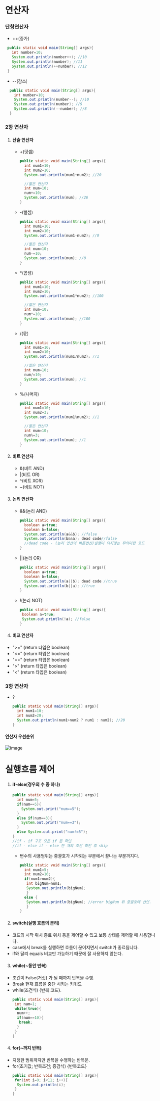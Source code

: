 # 연산자
### 단항연산자
- ++(증가)
 ```java
  public static void main(String[] args){
    int number=10;
    System.out.println(number++); //10
    System.out.println(number); //11
    System.out.println(++number); //12
  }
```
- --(감소)
```java
  public static void main(String[] args){
    int number=10;
    System.out.println(number--); //10
    System.out.println(number); //9
    System.out.println(--number); //8
  }
```
  
### 2항 연산자
 1) #### 산술 연산자
    - +(덧셈)
      ```java
      public static void main(String[] args){
        int num1=10;
        int num2=10;
        System.out.println(num1+num2); //20

        //짧은 연산자
        int num=10;
        num+=10;
        System.out.println(num); //20
      }
      ```
    - -(뺄셈)
      ```java
      public static void main(String[] args){
        int num1=10;
        int num2=10;
        System.out.println(num1-num2); //0

        //짧은 연산자
        int num=10;
        num-=10;
        System.out.println(num); //0
      }
      ```
    - *(곱셈)
      ```java
      public static void main(String[] args){
        int num1=10;
        int num2=10;
        System.out.println(num1*num2); //100

        //짧은 연산자
        int num=10;
        num*=10;
        System.out.println(num); //100
      }
      ```
    - /(몫)
      ```java
      public static void main(String[] args){
        int num1=10;
        int num2=10;
        System.out.println(num1/num2); //1

        //짧은 연산자
        int num=10;
        num/=10;
        System.out.println(num); //1
      }
      ```
    - %(나머지)
      ```java
      public static void main(String[] args){
        int num1=10;
        int num2=3;
        System.out.println(num1%num2); //1

        //짧은 연산자
        int num=10;
        num%=3;
        System.out.println(num); //1
      }
      ```
 2) #### 비트 연산자
    - &(비트 AND)
    - |(비트 OR)
    - ^(비트 XOR)
    - ~(비트 NOT)
 3) #### 논리 연산자
    - &&(논리 AND)
      ```java
      public static void main(String[] args){
        boolean a=true;
        boolean b=false;
        System.out.println(a&&b); //false
        System.out.println(b&&a); dead code//false
        //dead code - (논리 연산의 빠른연산)실행이 되지않는 무의미한 코드
      }
      ```
    - ||(논리 OR)
      ```java
      public static void main(String[] args){
        boolean a=true;
        boolean b=false;
        System.out.println(a||b); dead code //true
        System.out.println(b||a); //true
      }
      ```
    - !(논리 NOT)
       ```java
      public static void main(String[] args){
        boolean a=true;
        System.out.println(!a); //false
      }
      ```
 4) #### 비교 연산자
 - ">=" (return 타입은 boolean)
 - "<=" (return 타입은 boolean)
 - "==" (return 타입은 boolean)
 - ">"  (return 타입은 boolean)
 - "<"  (return 타입은 boolean)
### 3항 연산자
 - ?
   ```java
   public static void main(String[] args){
     int num1=10;
     int num2=20;
     System.out.println(num1>num2 ? num1 : num2); //20
   }
   ```

#### 연산자 우선순위
![image](https://github.com/user-attachments/assets/246a04f0-dd09-4dbd-aaf8-0bb71fa58e26)

# 실행흐름 제어
1) #### if-else(경우의 수 중 하나)
     ```java
     public static void main(String[] args){
       int num=5;
       if(num==5){
         System.out.print("num==5");
       }
       else if(num==3){
         System.out.print("num==3");
       }
       else System.out.print("num!=5");
     }
     //if - if 구조 모든 if 문 확인
     //if - else if - else 한 개의 조건 확인 후 skip 
     ```
   - 변수의 사용범위는 중괄호가 시작되는 부분에서 끝나는 부분까지다.
     ``` java
     public static void main(String[] args){
       int num1=5;
       int num2=10;
       if(num1>num2){
        int bigNum=num1;
        System.out.println(bigNum);
        }
       else {
        System.out.println(bigNum); //error bigNum 위 중괄호에 선언.
        }
     }
     ```
2) #### switch(실행 흐름의 분리)
  - 코드의 시작 위치 종료 위치 등을 제어할 수 있고 보통 상태를 제어할 때 사용합니다.
  - case에서 break를 실행하면 흐름이 끊어지면서 switch가 종료됩니다.
  - if와 달리 equals 비교만 가능하기 때문에 잘 사용하지 않는다.

3) #### while(~동안 반복)
  - 조건이 False(거짓) 가 될 때까지 반복을 수행.
  - Break 현재 흐름을 중단 시키는 키워드
  - while(조건식) {반복 코드}.
    ```java
    public static void main(String[] args){
     int num=1;
     while(true){
      num++;
      if(num==10){
       break;
      }
     }
    }
    ```
4) #### for(~까지 반복)
  - 지정한 범위까지만 반복을 수행하는 반복문.
  - for(초기값; 반복조건; 증감식) {반복코드}
     ```java
     public static void main(String[] args){
      for(int i=0; i<11; i++){
       System.out.println(i);
      }
     }
     ```
